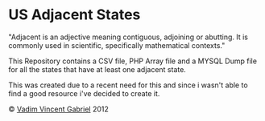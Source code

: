 US Adjacent States
==================

"Adjacent is an adjective meaning contiguous, adjoining or abutting. It is commonly used in scientific, specifically mathematical contexts."

This Repository contains a CSV file, PHP Array file and a MYSQL Dump file for all the states that have at least one adjacent state.

This was created due to a recent need for this and since i wasn't able to find a good resource i've decided to create it.

<p>&copy; <a href='http://vadimg.com' target="_blank">Vadim Vincent Gabriel</a> 2012</p>